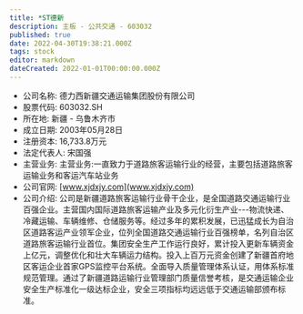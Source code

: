 ```yaml
---
title: *ST德新
description: 主板 - 公共交通 - 603032
published: true
date: 2022-04-30T19:38:21.000Z
tags: stock
editor: markdown
dateCreated: 2022-01-01T00:00:00.000Z
---
```


- 公司名称: 德力西新疆交通运输集团股份有限公司
- 股票代码: 603032.SH
- 所在地: 新疆 - 乌鲁木齐市
- 成立日期: 2003年05月28日
- 注册资本: 16,733.8万元
- 法定代表人: 宋国强
- 主营业务: 主营业务:一直致力于道路旅客运输行业的经营，主要包括道路旅客运输业务和客运汽车站业务
- 公司官网: [www.xjdxjy.com](www.xjdxjy.com)
- 公司介绍: 公司是新疆道路旅客运输行业骨干企业，是全国道路交通运输行业百强企业。主营国内国际道路旅客运输产业及多元化衍生产业---物流快递、冷藏运输、车辆维修、仓储服务等。经过多年的累积发展，已迅猛成长为自治区道路客运产业领军企业，位列全国道路交通运输行业百强榜单，名列自治区道路旅客运输行业首位。集团安全生产工作运行良好，累计投入更新车辆资金上亿元，调整优化和壮大车辆运力结构。投入上百万元资金创建了新疆首府地区客运企业首家GPS监控平台系统。全面导入质量管理体系认证，用体系标准规范管理。通过了新疆道路运输行业管理部门质量信誉考核，是交通运输企业安全生产标准化一级达标企业，安全三项指标均远远低于交通运输部颁布标准。


